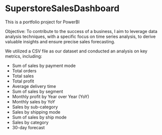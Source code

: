 # SuperstoreSalesDashboard
This is a portfolio project for PowerBI

Objective: To contribute to the success of a business, I aim to leverage data analysis techniques, with a specific focus on time series analysis, to derive valuable insights and ensure precise sales forecasting.

We utilized a CSV file as our dataset and conducted an analysis on key metrics, including:

- Sum of sales by payment mode
- Total orders
- Total sales
- Total profit
- Average delivery time
- Sum of sales by segment
- Monthly profit by Year over Year (YoY)
- Monthly sales by YoY
- Sales by sub-category
- Sales by shipping mode
- Sum of sales by ship mode
- Sales by category
- 30-day forecast
